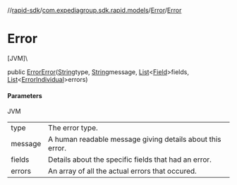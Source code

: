 //[rapid-sdk](../../../index.md)/[com.expediagroup.sdk.rapid.models](../index.md)/[Error](index.md)/[Error](-error.md)

# Error

[JVM]\

public [Error](index.md)[Error](-error.md)([String](https://docs.oracle.com/javase/8/docs/api/java/lang/String.html)type, [String](https://docs.oracle.com/javase/8/docs/api/java/lang/String.html)message, [List](https://docs.oracle.com/javase/8/docs/api/java/util/List.html)&lt;[Field](../-field/index.md)&gt;fields, [List](https://docs.oracle.com/javase/8/docs/api/java/util/List.html)&lt;[ErrorIndividual](../-error-individual/index.md)&gt;errors)

#### Parameters

JVM

| | |
|---|---|
| type | The error type. |
| message | A human readable message giving details about this error. |
| fields | Details about the specific fields that had an error. |
| errors | An array of all the actual errors that occured. |
